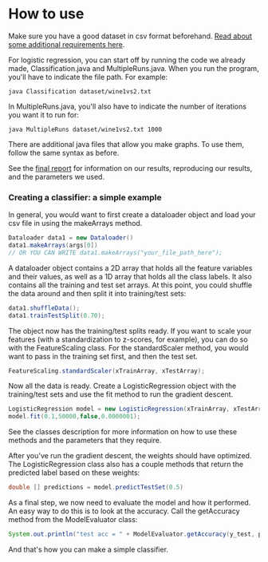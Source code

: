 # How to use

Make sure you have a good dataset in csv format beforehand. [Read about some additional requirements here](/src/dataset).

For logistic regression, you can start off by running the code we already made, Classification.java and MultipleRuns.java.
When you run the program, you'll have to indicate the file path. For example:

```
java Classification dataset/wine1vs2.txt
```

In MultipleRuns.java, you'll also have to indicate the number of iterations you want it to run for:

```
java MultipleRuns dataset/wine1vs2.txt 1000
```

There are additional java files that allow you make graphs. To use them, follow the same syntax as before.

See the [final report](/report/FinalReport) for information on our results, reproducing our results, and the parameters we used.


### Creating a classifier: a simple example

In general, you would want to first create a dataloader object and load your csv file in using the makeArrays method.

```java
Dataloader data1 = new Dataloader()
data1.makeArrays(args[0])
// OR YOU CAN WRITE data1.makeArrays("your_file_path_here");
```
A dataloader object contains a 2D array that holds all the feature variables and their values, as well as a 1D array that holds all the class labels.
It also contains all the training and test set arrays. At this point, you could shuffle the data around and then split it into training/test sets:

```java
data1.shuffleData();
data1.trainTestSplit(0.70);
```
The object now has the training/test splits ready. If you want to scale your features (with a standardization to z-scores, for example), you can
do so with the FeatureScaling class. For the standardScaler method, you would want to pass in the training set first, and then the test set.

```java
FeatureScaling.standardScaler(xTrainArray, xTestArray);
```

Now all the data is ready. Create a LogisticRegression object with the training/test sets and use the fit method to run the gradient descent.

```java
LogisticRegression model = new LogisticRegression(xTrainArray, xTestArray, yTrainArray, yTestArray);
model.fit(0.1,50000,false,0.0000001);
```
See the classes description for more information on how to use these methods and the parameters that they require.

After you've run the gradient descent, the weights should have optimized. The LogisticRegression class also has a couple methods that return the
predicted label based on these weights:

```java
double [] predictions = model.predictTestSet(0.5)
```
As a final step, we now need to evaluate the model and how it performed. An easy way to do this is to look at the accuracy. Call the getAccuracy method
from the ModelEvaluator class:

```java
System.out.println("test acc = " + ModelEvaluator.getAccuracy(y_test, predictions);
```

And that's how you can make a simple classifier.
